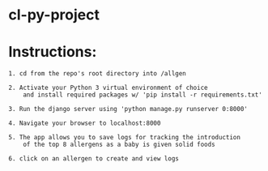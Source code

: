 # cl-py-project

# Instructions:

    1. cd from the repo's root directory into /allgen

    2. Activate your Python 3 virtual environment of choice
        and install required packages w/ 'pip install -r requirements.txt'

    3. Run the django server using 'python manage.py runserver 0:8000'

    4. Navigate your browser to localhost:8000

    5. The app allows you to save logs for tracking the introduction
        of the top 8 allergens as a baby is given solid foods
        
    6. click on an allergen to create and view logs
    